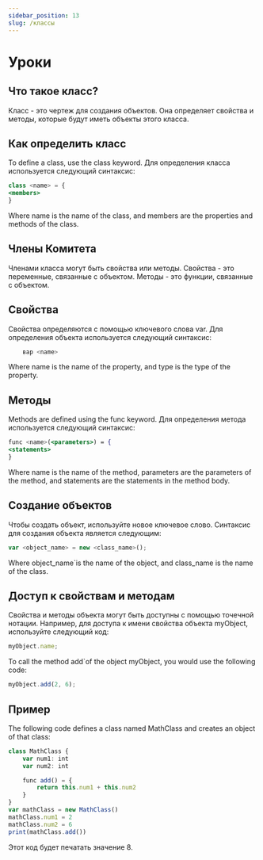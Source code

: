 ```yaml
---
sidebar_position: 13
slug: /классы
---
```


# Уроки

## Что такое класс?

Класс - это чертеж для создания объектов. Она определяет свойства и методы, которые будут иметь объекты этого класса.

## Как определить класс

To define a class, use the class keyword. Для определения класса используется следующий синтаксис:

```jsx
class <name> = {
<members>
}
```

Where name is the name of the class, and members are the properties and methods of the class.

## Члены Комитета

Членами класса могут быть свойства или методы. Свойства - это переменные, связанные с объектом. Методы - это функции, связанные с объектом.

## Свойства
Свойства определяются с помощью ключевого слова var. Для определения объекта используется следующий синтаксис:

```jsx
    вар <name>
```

Where name is the name of the property, and type is the type of the property.

## Методы
Methods are defined using the func keyword. Для определения метода используется следующий синтаксис:

```jsx
func <name>(<parameters>) = {
<statements>
}
```
Where name is the name of the method, parameters are the parameters of the method, and statements are the statements in the method body.

## Создание объектов


Чтобы создать объект, используйте новое ключевое слово. Синтаксис для создания объекта является следующим:

```jsx
var <object_name> = new <class_name>();
```
Where object_name`is the name of the object, and class_name is the name of the class.

## Доступ к свойствам и методам

Свойства и методы объекта могут быть доступны с помощью точечной нотации. Например, для доступа к имени свойства объекта myObject, используйте следующий код:

```jsx
myObject.name;
```
To call the method add`of the object myObject, you would use the following code:

```jsx
myObject.add(2, 6);
```

## Пример
The following code defines a class named MathClass and creates an object of that class:

```jsx
class MathClass {
    var num1: int
    var num2: int

    func add() = {
        return this.num1 + this.num2
    }
}
var mathClass = new MathClass()
mathClass.num1 = 2
mathClass.num2 = 6
print(mathClass.add())
```

Этот код будет печатать значение 8.